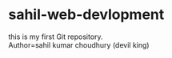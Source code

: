 # sahil-web-devlopment
this is my first Git repository.
<br>
Author=sahil kumar choudhury (devil king)

